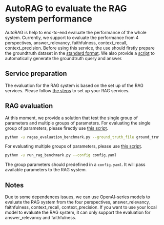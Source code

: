 # AutoRAG to evaluate the RAG system performance

AutoRAG is help to end-to-end evaluate the performance of the whole system. Currently, we support to evaluate the performance from 4 perspectives, answer_relevancy, faithfulness, context_recall, context_precision. Before using this service, the use should firstly prepare the groundtruth dataset in the [standard format](https://github.com/opea-project/GenAIEval/blob/main/evals/benchmark/ground_truth.jsonl). We also provide a [script](https://github.com/opea-project/GenAIEval/blob/main/evals/evaluation/autorag/data_generation/gen_eval_dataset.py) to automatically generate the groundtruth query and answer.

## Service preparation
The evaluation for the RAG system is based on the set up of the RAG services. Please follow [the steps](https://github.com/opea-project/GenAIExamples/blob/main/ChatQnA/README.md) to set up your RAG services.

## RAG evaluation
At this moment, we provide a solution that test the single group of parameters and multiple groups of parameters. For evaluating the single group of parameters, please firectly use [this script](https://github.com/opea-project/GenAIEval/blob/main/evals/evaluation/autorag/evaluation/ragas_evaluation_benchmark.py).

```bash
python -u ragas_evaluation_benchmark.py --ground_truth_file ground_truth.jsonl --search_type mmr --k 1 --fetch_k 5 --score_threshold 0.3 --top_n 1 --temperature 0.01 --top_k 5 --top_p 0.95 --repetition_penalty 1.1 --use_openai_key True
```

For evaluating multiple groups of parameters, please use [this script](https://github.com/opea-project/GenAIEval/blob/main/evals/benchmark/run_rag_benchmark.py). 
```bash
python -u run_rag_benchmark.py --config config.yaml
```

The group parameters should predefined in a `config.yaml`. It will pass available parameters to the RAG system.

## Notes
Due to some dependences issues, we can use OpenAI-series models to evaluate the RAG system from the four perspectives, answer_relevancy, faithfulness, context_recall, context_precision. If you want to use your local model to evaluate the RAG system, it can only support the evaluation for answer_relevancy and faithfulness.
